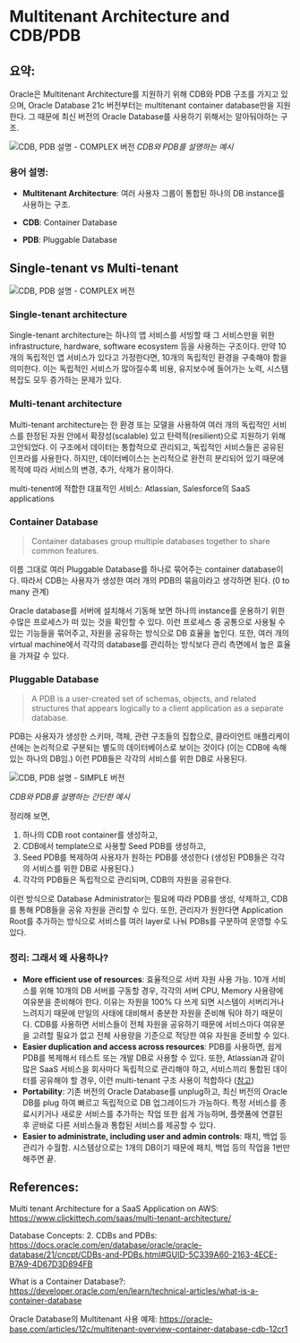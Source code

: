 # Multitenant Architecture and CDB/PDB

## 요약:

Oracle은 Multitenant Architecture를 지원하기 위해 CDB와 PDB 구조를 가지고 있으며, Oracle Database 21c 버전부터는 multitenant container database만을 지원한다. 그 때문에 최신 버전의 Oracle Database를 사용하기 위해서는 알아둬야하는 구조.

![CDB, PDB 설명 - COMPLEX 버전](/deepbig/img/CDB-PDB-complex-version.png)
_CDB와 PDB를 설명하는 예시_

### 용어 설명:

- **Multitenant Architecture**: 여러 사용자 그룹이 통합된 하나의 DB instance를 사용하는 구조.

- **CDB**: Container Database

- **PDB**: Pluggable Database

## Single-tenant vs Multi-tenant

![CDB, PDB 설명 - COMPLEX 버전](/deepbig/img/Single-tenant-Multy-tenat-33.png)

### Single-tenant architecture

Single-tenant architecture는 하나의 앱 서비스를 서빙할 때 그 서비스만을 위한 infrastructure, hardware, software ecosystem 등을 사용하는 구조이다. 만약 10개의 독립적인 앱 서비스가 있다고 가정한다면, 10개의 독립적인 환경을 구축해야 함을 의미한다. 이는 독립적인 서비스가 많아질수록 비용, 유지보수에 들어가는 노력, 시스템 복잡도 모두 증가하는 문제가 있다.

### Multi-tenant architecture

Multi-tenant architecture는 한 환경 또는 모델을 사용하여 여러 개의 독립적인 서비스를 한정된 자원 안에서 확장성(scalable) 있고 탄력적(resilient)으로 지원하기 위해 고안되었다. 이 구조에서 데이터는 통합적으로 관리되고, 독립적인 서비스들은 공유된 인프라를 사용한다. 하지만, 데이터베이스는 논리적으로 완전히 분리되어 있기 때문에 목적에 따라 서비스의 변경, 추가, 삭제가 용이하다.

multi-tenent에 적합한 대표적인 서비스: Atlassian, Salesforce의 SaaS applications

### Container Database

> Container databases group multiple databases together to share common features.

이름 그대로 여러 Pluggable Database를 하나로 묶어주는 container database이다. 따라서 CDB는 사용자가 생성한 여러 개의 PDB의 묶음이라고 생각하면 된다. (0 to many 관계)

Oracle database를 서버에 설치해서 기동해 보면 하나의 instance를 운용하기 위한 수많은 프로세스가 떠 있는 것을 확인할 수 있다. 이런 프로세스 중 공통으로 사용될 수 있는 기능들을 묶어주고, 자원을 공유하는 방식으로 DB 효율을 높인다. 또한, 여러 개의 virtual machine에서 각각의 database를 관리하는 방식보다 관리 측면에서 높은 효율을 가져갈 수 있다.

### Pluggable Database

> A PDB is a user-created set of schemas, objects, and related structures that appears logically to a client application as a separate database.

PDB는 사용자가 생성한 스키마, 객체, 관련 구조들의 집합으로, 클라이언트 애플리케이션에는 논리적으로 구분되는 별도의 데이터베이스로 보이는 것이다 (이는 CDB에 속해있는 하나의 DB임.) 이런 PDB들은 각각의 서비스를 위한 DB로 사용된다.

![CDB, PDB 설명 - SIMPLE 버전](/deepbig/img/CDB-PDB-simple-version.png)

_CDB와 PDB를 설명하는 간단한 예시_

정리해 보면,

1. 하나의 CDB root container를 생성하고,
2. CDB에서 template으로 사용할 Seed PDB를 생성하고,
3. Seed PDB를 복제하여 사용자가 원하는 PDB를 생성한다 (생성된 PDB들은 각각의 서비스를 위한 DB로 사용된다.)
4. 각각의 PDB들은 독립적으로 관리되며, CDB의 자원을 공유한다.

이런 방식으로 Database Administrator는 필요에 따라 PDB를 생성, 삭제하고, CDB를 통해 PDB들을 공유 자원을 관리할 수 있다. 또한, 관리자가 원한다면 Application Root를 추가하는 방식으로 서비스를 여러 layer로 나눠 PDBs를 구분하여 운영할 수도 있다.

### 정리: 그래서 왜 사용하나?

- **More efficient use of resources**: 효율적으로 서버 자원 사용 가능. 10개 서비스를 위해 10개의 DB 서버를 구동할 경우, 각각의 서버 CPU, Memory 사용량에 여유분을 준비해야 한다. 이유는 자원을 100% 다 쓰게 되면 시스템이 서버리거나 느려지기 때문에 만일의 사태에 대비해서 충분한 자원을 준비해 둬야 하기 때문이다. CDB를 사용하면 서비스들이 전체 자원을 공유하기 때문에 서비스마다 여유분을 고려할 필요가 없고 전체 사용량을 기준으로 적당한 여유 자원을 준비할 수 있다.
- **Easier duplication and access across resources**: PDB를 사용하면, 쉽게 PDB를 복제해서 테스트 또는 개발 DB로 사용할 수 있다. 또한, Atlassian과 같이 많은 SaaS 서비스을 회사마다 독립적으로 관리해야 하고, 서비스끼리 통합된 데이터를 공유해야 할 경우, 이런 multi-tenant 구조 사용이 적합하다 ([참고](https://www.atlassian.com/trust/reliability/cloud-architecture-and-operational-practices#distributed-services-architecture))
- **Portability**: 기존 버전의 Oracle Database를 unplug하고, 최신 버전의 Oracle DB를 plug 하여 빠르고 독립적으로 DB 업그레이드가 가능하다. 특정 서비스를 종료시키거나 새로운 서비스를 추가하는 작업 또한 쉽게 가능하며, 플랫폼에 연결된 후 곧바로 다른 서비스들과 통합된 서비스를 제공할 수 있다.
- **Easier to administrate, including user and admin controls**: 패치, 백업 등 관리가 수월함. 시스템상으로는 1개의 DB이기 때문에 패치, 백업 등의 작업을 1번만 해주면 끝.

## References:

Multi tenant Architecture for a SaaS Application on AWS: https://www.clickittech.com/saas/multi-tenant-architecture/

Database Concepts: 2. CDBs and PDBs: https://docs.oracle.com/en/database/oracle/oracle-database/21/cncpt/CDBs-and-PDBs.html#GUID-5C339A60-2163-4ECE-B7A9-4D67D3D894FB

What is a Container Database?: https://developer.oracle.com/en/learn/technical-articles/what-is-a-container-database

Oracle Database의 Multitenant 사용 예제: https://oracle-base.com/articles/12c/multitenant-overview-container-database-cdb-12cr1
